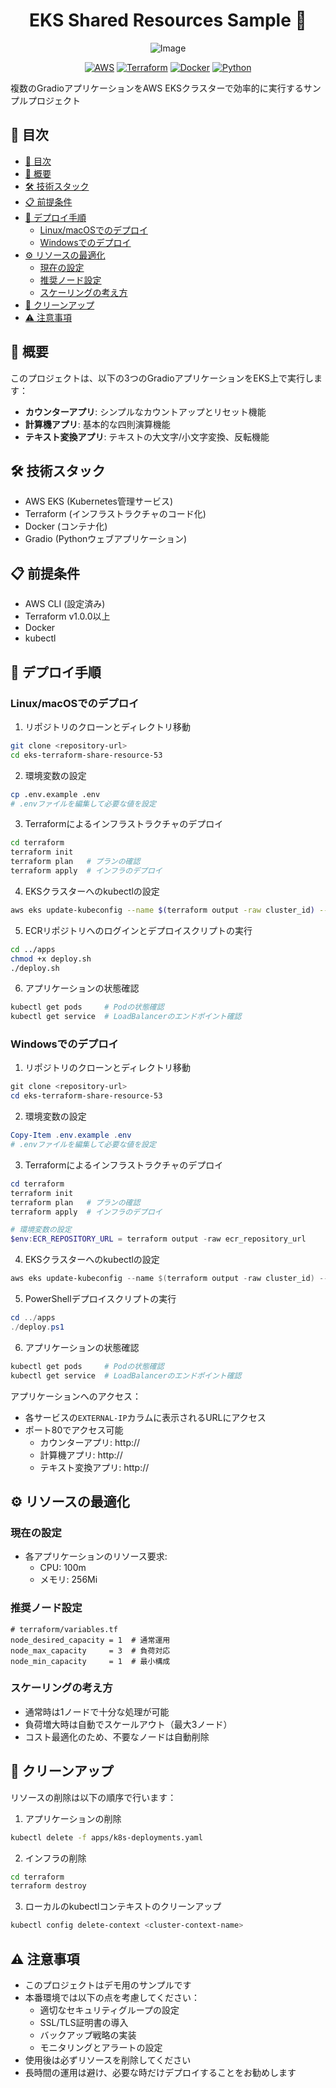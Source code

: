 <div align="center">

# EKS Shared Resources Sample 🚀

![Image](https://github.com/user-attachments/assets/fd170d5c-8df4-4261-8e45-bd8e7a9a1511)

[![AWS](https://img.shields.io/badge/AWS-FF9900?style=for-the-badge&logo=amazonaws&logoColor=white)](https://aws.amazon.com/)
[![Terraform](https://img.shields.io/badge/Terraform-7B42BC?style=for-the-badge&logo=terraform&logoColor=white)](https://www.terraform.io/)
[![Docker](https://img.shields.io/badge/Docker-2496ED?style=for-the-badge&logo=docker&logoColor=white)](https://www.docker.com/)
[![Python](https://img.shields.io/badge/Python-3776AB?style=for-the-badge&logo=python&logoColor=white)](https://www.python.org/)

</div>

複数のGradioアプリケーションをAWS EKSクラスターで効率的に実行するサンプルプロジェクト

## 📑 目次
- [📑 目次](#-目次)
- [📱 概要](#-概要)
- [🛠️ 技術スタック](#️-技術スタック)
- [📋 前提条件](#-前提条件)
- [🚀 デプロイ手順](#-デプロイ手順)
  - [Linux/macOSでのデプロイ](#linuxmacosでのデプロイ)
  - [Windowsでのデプロイ](#windowsでのデプロイ)
- [⚙️ リソースの最適化](#️-リソースの最適化)
  - [現在の設定](#現在の設定)
  - [推奨ノード設定](#推奨ノード設定)
  - [スケーリングの考え方](#スケーリングの考え方)
- [🧹 クリーンアップ](#-クリーンアップ)
- [⚠️ 注意事項](#️-注意事項)

## 📱 概要

このプロジェクトは、以下の3つのGradioアプリケーションをEKS上で実行します：

- **カウンターアプリ**: シンプルなカウントアップとリセット機能
- **計算機アプリ**: 基本的な四則演算機能
- **テキスト変換アプリ**: テキストの大文字/小文字変換、反転機能

## 🛠️ 技術スタック

- AWS EKS (Kubernetes管理サービス)
- Terraform (インフラストラクチャのコード化)
- Docker (コンテナ化)
- Gradio (Pythonウェブアプリケーション)

## 📋 前提条件

- AWS CLI (設定済み)
- Terraform v1.0.0以上
- Docker
- kubectl

## 🚀 デプロイ手順

### Linux/macOSでのデプロイ

1. リポジトリのクローンとディレクトリ移動
```bash
git clone <repository-url>
cd eks-terraform-share-resource-53
```

2. 環境変数の設定
```bash
cp .env.example .env
# .envファイルを編集して必要な値を設定
```

3. Terraformによるインフラストラクチャのデプロイ
```bash
cd terraform
terraform init
terraform plan   # プランの確認
terraform apply  # インフラのデプロイ
```

4. EKSクラスターへのkubectlの設定
```bash
aws eks update-kubeconfig --name $(terraform output -raw cluster_id) --region $(terraform output -raw region)
```

5. ECRリポジトリへのログインとデプロイスクリプトの実行
```bash
cd ../apps
chmod +x deploy.sh
./deploy.sh
```

6. アプリケーションの状態確認
```bash
kubectl get pods     # Podの状態確認
kubectl get service  # LoadBalancerのエンドポイント確認
```

### Windowsでのデプロイ

1. リポジトリのクローンとディレクトリ移動
```powershell
git clone <repository-url>
cd eks-terraform-share-resource-53
```

2. 環境変数の設定
```powershell
Copy-Item .env.example .env
# .envファイルを編集して必要な値を設定
```

3. Terraformによるインフラストラクチャのデプロイ
```powershell
cd terraform
terraform init
terraform plan   # プランの確認
terraform apply  # インフラのデプロイ

# 環境変数の設定
$env:ECR_REPOSITORY_URL = terraform output -raw ecr_repository_url
```

4. EKSクラスターへのkubectlの設定
```powershell
aws eks update-kubeconfig --name $(terraform output -raw cluster_id) --region $(terraform output -raw region)
```

5. PowerShellデプロイスクリプトの実行
```powershell
cd ../apps
./deploy.ps1
```

6. アプリケーションの状態確認
```powershell
kubectl get pods     # Podの状態確認
kubectl get service  # LoadBalancerのエンドポイント確認
```

アプリケーションへのアクセス：
- 各サービスの`EXTERNAL-IP`カラムに表示されるURLにアクセス
- ポート80でアクセス可能
  - カウンターアプリ: http://<counter-service-url>
  - 計算機アプリ: http://<calculator-service-url>
  - テキスト変換アプリ: http://<text-service-url>

## ⚙️ リソースの最適化

### 現在の設定

- 各アプリケーションのリソース要求:
  - CPU: 100m
  - メモリ: 256Mi

### 推奨ノード設定

```hcl
# terraform/variables.tf
node_desired_capacity = 1  # 通常運用
node_max_capacity     = 3  # 負荷対応
node_min_capacity     = 1  # 最小構成
```

### スケーリングの考え方

- 通常時は1ノードで十分な処理が可能
- 負荷増大時は自動でスケールアウト（最大3ノード）
- コスト最適化のため、不要なノードは自動削除

## 🧹 クリーンアップ

リソースの削除は以下の順序で行います：

1. アプリケーションの削除
```bash
kubectl delete -f apps/k8s-deployments.yaml
```

2. インフラの削除
```bash
cd terraform
terraform destroy
```

3. ローカルのkubectlコンテキストのクリーンアップ
```bash
kubectl config delete-context <cluster-context-name>
```

## ⚠️ 注意事項

- このプロジェクトはデモ用のサンプルです
- 本番環境では以下の点を考慮してください：
  - 適切なセキュリティグループの設定
  - SSL/TLS証明書の導入
  - バックアップ戦略の実装
  - モニタリングとアラートの設定
- 使用後は必ずリソースを削除してください
- 長時間の運用は避け、必要な時だけデプロイすることをお勧めします
